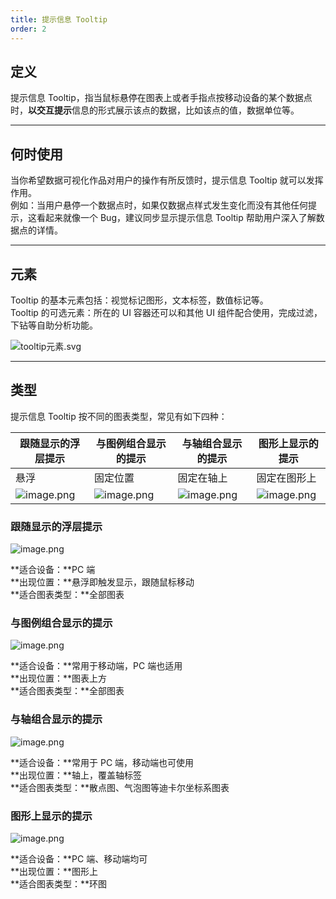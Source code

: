 ```yaml
---
title: 提示信息 Tooltip
order: 2
---
```


## 定义

提示信息 Tooltip，指当鼠标悬停在图表上或者手指点按移动设备的某个数据点时，**以交互提示**信息的形式展示该点的数据，比如该点的值，数据单位等。

---

## 何时使用

当你希望数据可视化作品对用户的操作有所反馈时，提示信息 Tooltip 就可以发挥作用。<br />例如：当用户悬停一个数据点时，如果仅数据点样式发生变化而没有其他任何提示，这看起来就像一个 Bug，建议同步显示提示信息 Tooltip 帮助用户深入了解数据点的详情。

---

## 元素

Tooltip 的基本元素包括：视觉标记图形，文本标签，数值标记等。 <br />Tooltip 的可选元素：所在的 UI 容器还可以和其他 UI 组件配合使用，完成过滤，下钻等自助分析功能。

![tooltip元素.svg](https://gw.alipayobjects.com/zos/bmw-prod/ba445038-421e-4e0a-8515-3e552c0700fe.svg#align=left&display=inline&height=327&name=tooltip%E5%85%83%E7%B4%A0.svg&originHeight=327&originWidth=1120&size=43470&status=done&width=1120)

---

## 类型

提示信息 Tooltip 按不同的图表类型，常见有如下四种：

| 跟随显示的浮层提示 | 与图例组合显示的提示 | 与轴组合显示的提示 | 图形上显示的提示 |
| --- | --- | --- | --- |
| 悬浮 | 固定位置 | 固定在轴上 | 固定在图形上 |
| ![image.png](https://intranetproxy.alipay.com/skylark/lark/0/2019/png/355/1574255966078-63755349-5033-43b2-a0f6-df70a29ac0a5.png#align=left&display=inline&height=158&name=image.png&originHeight=158&originWidth=243&size=7372&status=done&width=243) | ![image.png](https://intranetproxy.alipay.com/skylark/lark/0/2019/png/355/1567147875944-dbf41d25-6f71-40ab-a1e6-be466c5946e4.png#align=left&display=inline&height=491&name=image.png&originHeight=982&originWidth=1500&size=276037&status=done&width=750) | ![image.png](https://intranetproxy.alipay.com/skylark/lark/0/2019/png/355/1574255804346-8ce64dcd-2e5c-498f-adff-4c30326cf75f.png#align=left&display=inline&height=178&name=image.png&originHeight=178&originWidth=292&size=8169&status=done&width=292) | ![image.png](https://intranetproxy.alipay.com/skylark/lark/0/2019/png/355/1574257781958-4b379fe0-1f3d-4a1f-b562-773f8ca2bb6a.png#align=left&display=inline&height=248&name=image.png&originHeight=248&originWidth=350&size=22083&status=done&width=350) |

### 跟随显示的浮层提示

![image.png](https://gw.alipayobjects.com/mdn/rms_a8a5bf/afts/img/A*Y2EzQ4FtDqUAAAAAAAAAAAAAARQnAQ#align=left&display=inline&height=591&name=image.png&originHeight=591&originWidth=1492&size=105438&status=done&width=1492)

**适合设备：**PC 端<br />**出现位置：**悬浮即触发显示，跟随鼠标移动<br />**适合图表类型：**全部图表

### 与图例组合显示的提示

![image.png](https://gw.alipayobjects.com/mdn/rms_a8a5bf/afts/img/A*PzysSIoVFyUAAAAAAAAAAAAAARQnAQ#align=left&display=inline&height=591&name=image.png&originHeight=591&originWidth=1492&size=40183&status=done&width=1492)

**适合设备：**常用于移动端，PC 端也适用<br />**出现位置：**图表上方<br />**适合图表类型：**全部图表

### 与轴组合显示的提示

![image.png](https://gw.alipayobjects.com/mdn/rms_a8a5bf/afts/img/A*OYYCQqvlOtEAAAAAAAAAAAAAARQnAQ#align=left&display=inline&height=591&name=image.png&originHeight=591&originWidth=1492&size=33636&status=done&width=1492)

**适合设备：**常用于 PC 端，移动端也可使用<br />**出现位置：**轴上，覆盖轴标签<br />**适合图表类型：**散点图、气泡图等迪卡尔坐标系图表

### 图形上显示的提示

![image.png](https://gw.alipayobjects.com/mdn/rms_a8a5bf/afts/img/A*ZbnNR7CHyGYAAAAAAAAAAAAAARQnAQ#align=left&display=inline&height=591&name=image.png&originHeight=591&originWidth=1492&size=42828&status=done&width=1492)

**适合设备：**PC 端、移动端均可<br />**出现位置：**图形上<br />**适合图表类型：**环图

##
